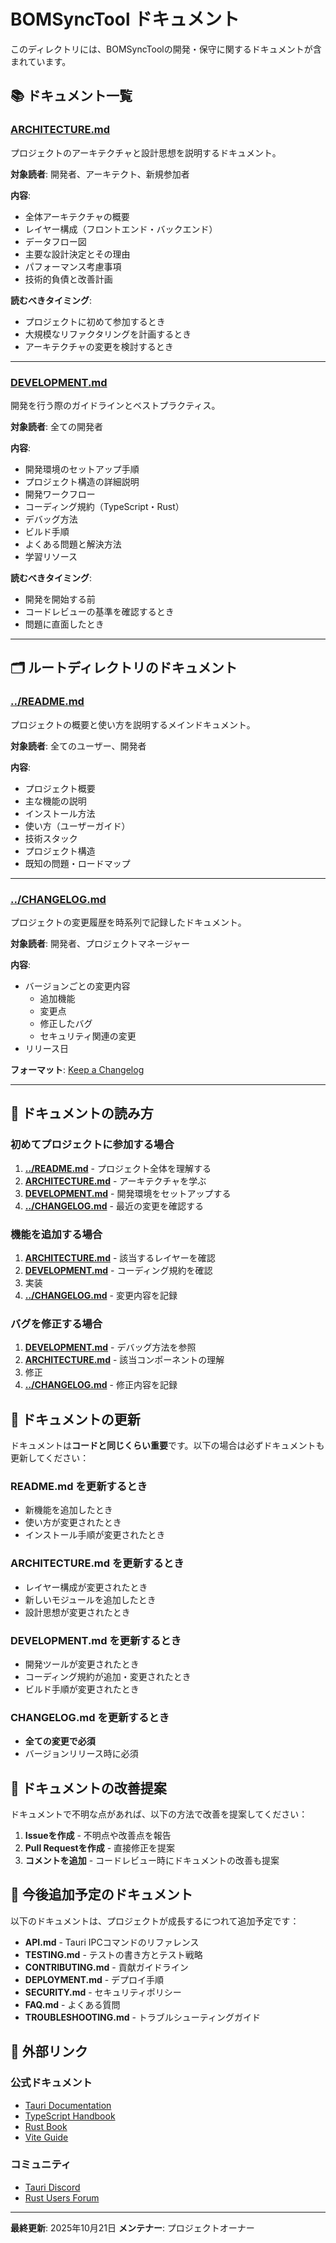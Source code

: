 # BOMSyncTool ドキュメント

このディレクトリには、BOMSyncToolの開発・保守に関するドキュメントが含まれています。

## 📚 ドキュメント一覧

### [ARCHITECTURE.md](./ARCHITECTURE.md)
プロジェクトのアーキテクチャと設計思想を説明するドキュメント。

**対象読者**: 開発者、アーキテクト、新規参加者

**内容**:
- 全体アーキテクチャの概要
- レイヤー構成（フロントエンド・バックエンド）
- データフロー図
- 主要な設計決定とその理由
- パフォーマンス考慮事項
- 技術的負債と改善計画

**読むべきタイミング**:
- プロジェクトに初めて参加するとき
- 大規模なリファクタリングを計画するとき
- アーキテクチャの変更を検討するとき

---

### [DEVELOPMENT.md](./DEVELOPMENT.md)
開発を行う際のガイドラインとベストプラクティス。

**対象読者**: 全ての開発者

**内容**:
- 開発環境のセットアップ手順
- プロジェクト構造の詳細説明
- 開発ワークフロー
- コーディング規約（TypeScript・Rust）
- デバッグ方法
- ビルド手順
- よくある問題と解決方法
- 学習リソース

**読むべきタイミング**:
- 開発を開始する前
- コードレビューの基準を確認するとき
- 問題に直面したとき

---

## 🗂️ ルートディレクトリのドキュメント

### [../README.md](../README.md)
プロジェクトの概要と使い方を説明するメインドキュメント。

**対象読者**: 全てのユーザー、開発者

**内容**:
- プロジェクト概要
- 主な機能の説明
- インストール方法
- 使い方（ユーザーガイド）
- 技術スタック
- プロジェクト構造
- 既知の問題・ロードマップ

---

### [../CHANGELOG.md](../CHANGELOG.md)
プロジェクトの変更履歴を時系列で記録したドキュメント。

**対象読者**: 開発者、プロジェクトマネージャー

**内容**:
- バージョンごとの変更内容
  - 追加機能
  - 変更点
  - 修正したバグ
  - セキュリティ関連の変更
- リリース日

**フォーマット**: [Keep a Changelog](https://keepachangelog.com/ja/1.0.0/)

---

## 📖 ドキュメントの読み方

### 初めてプロジェクトに参加する場合

1. **[../README.md](../README.md)** - プロジェクト全体を理解する
2. **[ARCHITECTURE.md](./ARCHITECTURE.md)** - アーキテクチャを学ぶ
3. **[DEVELOPMENT.md](./DEVELOPMENT.md)** - 開発環境をセットアップする
4. **[../CHANGELOG.md](../CHANGELOG.md)** - 最近の変更を確認する

### 機能を追加する場合

1. **[ARCHITECTURE.md](./ARCHITECTURE.md)** - 該当するレイヤーを確認
2. **[DEVELOPMENT.md](./DEVELOPMENT.md)** - コーディング規約を確認
3. 実装
4. **[../CHANGELOG.md](../CHANGELOG.md)** - 変更内容を記録

### バグを修正する場合

1. **[DEVELOPMENT.md](./DEVELOPMENT.md)** - デバッグ方法を参照
2. **[ARCHITECTURE.md](./ARCHITECTURE.md)** - 該当コンポーネントの理解
3. 修正
4. **[../CHANGELOG.md](../CHANGELOG.md)** - 修正内容を記録

## 🔄 ドキュメントの更新

ドキュメントは**コードと同じくらい重要**です。以下の場合は必ずドキュメントも更新してください：

### README.md を更新するとき
- 新機能を追加したとき
- 使い方が変更されたとき
- インストール手順が変更されたとき

### ARCHITECTURE.md を更新するとき
- レイヤー構成が変更されたとき
- 新しいモジュールを追加したとき
- 設計思想が変更されたとき

### DEVELOPMENT.md を更新するとき
- 開発ツールが変更されたとき
- コーディング規約が追加・変更されたとき
- ビルド手順が変更されたとき

### CHANGELOG.md を更新するとき
- **全ての変更で必須**
- バージョンリリース時に必須

## 🎯 ドキュメントの改善提案

ドキュメントで不明な点があれば、以下の方法で改善を提案してください：

1. **Issueを作成** - 不明点や改善点を報告
2. **Pull Requestを作成** - 直接修正を提案
3. **コメントを追加** - コードレビュー時にドキュメントの改善も提案

## 📝 今後追加予定のドキュメント

以下のドキュメントは、プロジェクトが成長するにつれて追加予定です：

- **API.md** - Tauri IPCコマンドのリファレンス
- **TESTING.md** - テストの書き方とテスト戦略
- **CONTRIBUTING.md** - 貢献ガイドライン
- **DEPLOYMENT.md** - デプロイ手順
- **SECURITY.md** - セキュリティポリシー
- **FAQ.md** - よくある質問
- **TROUBLESHOOTING.md** - トラブルシューティングガイド

## 🔗 外部リンク

### 公式ドキュメント
- [Tauri Documentation](https://tauri.app/)
- [TypeScript Handbook](https://www.typescriptlang.org/docs/)
- [Rust Book](https://doc.rust-lang.org/book/)
- [Vite Guide](https://vitejs.dev/guide/)

### コミュニティ
- [Tauri Discord](https://discord.com/invite/tauri)
- [Rust Users Forum](https://users.rust-lang.org/)

---

**最終更新**: 2025年10月21日
**メンテナー**: プロジェクトオーナー
